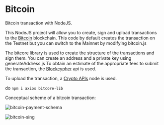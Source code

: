 # Bitcoin
Bitcoin transaction with NodeJS. 

This NodeJS project will allow you to create, sign and upload transactions to the [Bitcoin](https://bitcoin.org) blockchain. This code by default creates the transaction on the Testnet but you can switch to the Mainnet by modifying bitcoin.js

The bitcore library is used to create the structure of the transactions and sign them. You can create an address and a private key using generateAddress.js
To obtain an estimate of the appropriate fees to submit the transaction, the [Blockcypher](https://www.blockcypher.com/) api is used.

To upload the transaction, a [Crypto APIs](https://cryptoapis.io/) node is used.

do `npm i axios bitcore-lib`

Conceptual scheme of a bitcoin transaction:

![bitcoin-payment-schema](https://user-images.githubusercontent.com/92114788/200150795-2e72d230-036b-4be1-a56a-29019c5e8551.png)

![bitcoin-sing](https://user-images.githubusercontent.com/92114788/200150865-52d5d8f9-c688-48d0-b94c-72136853e5be.png)


